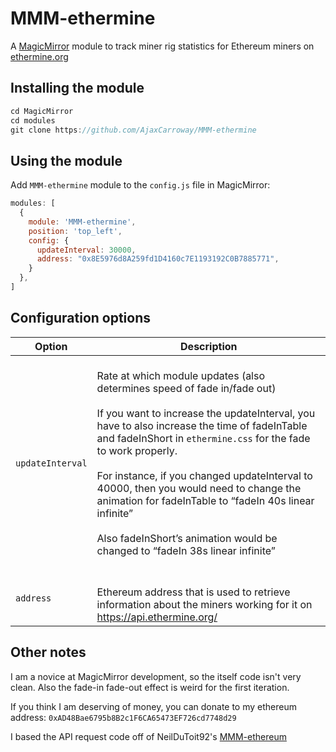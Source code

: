 # MMM-ethermine
A <a href="https://github.com/MichMich/MagicMirror">MagicMirror</a> module to track miner rig statistics for Ethereum miners on 
<a href="https://ethermine.org">ethermine.org</a>


## Installing the module

````javascript
cd MagicMirror
cd modules
git clone https://github.com/AjaxCarroway/MMM-ethermine
````

## Using the module
Add `MMM-ethermine` module to the `config.js` file in MagicMirror:
````javascript
modules: [
  {
    module: 'MMM-ethermine',
    position: 'top_left',
    config: {
      updateInterval: 30000,
      address: "0x8E5976d8A259fd1D4160c7E1193192C0B7885771",
    }
  },
]
````

## Configuration options

| Option           | Description
|----------------- |-----------
| `updateInterval` | <br/> Rate at which module updates (also determines speed of fade in/fade out) <br/><br/>If you want to increase the updateInterval, you have to also increase the time of fadeInTable and fadeInShort in `ethermine.css` for the fade to work properly. <br/><br/>For instance, if you changed updateInterval to 40000, then you would need to change the animation for fadeInTable to “fadeIn 40s linear infinite” <br/> <br/>Also fadeInShort’s animation would be changed to “fadeIn 38s linear infinite” <br/> <br>
| `address`	   | <br/>Ethereum address that is used to retrieve information about the miners working for it on https://api.ethermine.org/<br/>

## Other notes

I am a novice at MagicMirror development, so the itself code isn't very clean.
Also the fade-in fade-out effect is weird for the first iteration.

If you think I am deserving of money, you can donate to my ethereum address: `0xAD48Bae6795b8B2c1F6CA65473EF726cd7748d29`

I based the API request code off of NeilDuToit92's <a href= "https://github.com/Deathrid3r747/MMM-ethereum">MMM-ethereum</a>


